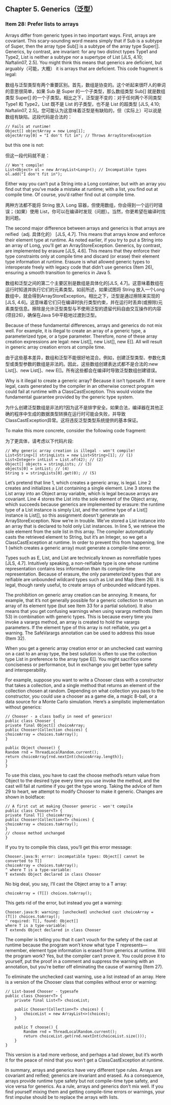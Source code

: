 ## Chapter 5. Generics（泛型）

### Item 28: Prefer lists to arrays

Arrays differ from generic types in two important ways. First, arrays are covariant. This scary-sounding word means simply that if Sub is a subtype of Super, then the array type Sub[] is a subtype of the array type Super[]. Generics, by contrast, are invariant: for any two distinct types Type1 and Type2, List<Type1> is neither a subtype nor a supertype of List<Type2> [JLS, 4.10; Naftalin07, 2.5]. You might think this means that generics are deficient, but arguably（可能，大概） it is arrays that are deficient. This code fragment is legal:

数组与泛型类型有两个重要区别。首先，数组是协变的。这个听起来很吓人的单词的意思很简单，如果 Sub 是 Super 的一个子类型，那么数组类型 Sub[] 就是数组类型 Super[] 的一个子类型。相比之下，泛型是不变的：对于任何两个不同类型 Type1 和 Type2，List<type1> 既不是 List<type2> 的子类型，也不是 List<type2> 的超类型 [JLS, 4.10; Naftalin07, 2.5]。您可能认为这意味着泛型是有缺陷的，但（实际上）可以说是数组有缺陷。这段代码是合法的：

```
// Fails at runtime!
Object[] objectArray = new Long[1];
objectArray[0] = "I don't fit in"; // Throws ArrayStoreException
```

but this one is not:

但这一段代码就不是：

```
// Won't compile!
List<Object> ol = new ArrayList<Long>(); // Incompatible types
ol.add("I don't fit in");
```

Either way you can’t put a String into a Long container, but with an array you find out that you’ve made a mistake at runtime; with a list, you find out at compile time. Of course, you’d rather find out at compile time.

两种方法都不能将 String 放入 Long 容器，但使用数组，你会得到一个运行时错误；（如果）使用 List，你可以在编译时发现（问题）。当然，你更希望在编译时找到问题。

The second major difference between arrays and generics is that arrays are reified（adj. 具体化的） [JLS, 4.7]. This means that arrays know and enforce their element type at runtime. As noted earlier, if you try to put a String into an array of Long, you’ll get an ArrayStoreException. Generics, by contrast, are implemented by erasure [JLS, 4.6]. This means that they enforce their type constraints only at compile time and discard (or erase) their element type information at runtime. Erasure is what allowed generic types to interoperate freely with legacy code that didn’t use generics (Item 26), ensuring a smooth transition to generics in Java 5.

数组和泛型之间的第二个主要区别是数组是具体化的[JLS, 4.7]。这意味着数组在运行时知道并执行它们的元素类型。如前所述，如果试图将 String 放入一个Long数组中，就会得到ArrayStoreException。相比之下，泛型是通过擦除来实现的[JLS, 4.6]。这意味着它们只在编译时执行类型约束，并在运行时丢弃(或擦除)元素类型信息。擦除是允许泛型类型与不使用泛型的遗留代码自由交互操作的内容(项目26)，确保在Java 5中平稳地过渡到泛型。

Because of these fundamental differences, arrays and generics do not mix well. For example, it is illegal to create an array of a generic type, a parameterized type, or a type parameter. Therefore, none of these array creation expressions are legal: new List<E>[], new List<String>[], new E[]. All will result in generic array creation errors at compile time.

由于这些基本差异，数组和泛型不能很好地混合。例如，创建泛型类型、参数化类型或类型参数的数组是非法的。因此，这些数组创建表达式都不是合法的:new List<e>[]、new List<string>[]、new E[]。</string></e>所有这些都会在编译时导致泛型数组创建错误。

Why is it illegal to create a generic array? Because it isn’t typesafe. If it were legal, casts generated by the compiler in an otherwise correct program could fail at runtime with a ClassCastException. This would violate the fundamental guarantee provided by the generic type system.

为什么创建泛型数组是非法的?因为这不是排字安全。如果合法，编译器在其他正确的程序中生成的数据类型转换在运行时可能会失败，并导致ClassCastException异常。这将违反泛型类型系统提供的基本保证。

To make this more concrete, consider the following code fragment:

为了更具体，请考虑以下代码片段:

```
// Why generic array creation is illegal - won't compile!
List<String>[] stringLists = new List<String>[1]; // (1)
List<Integer> intList = List.of(42); // (2)
Object[] objects = stringLists; // (3)
objects[0] = intList; // (4)
String s = stringLists[0].get(0); // (5)
```

Let’s pretend that line 1, which creates a generic array, is legal. Line 2 creates and initializes a List<Integer> containing a single element. Line 3 stores the List<String> array into an Object array variable, which is legal because arrays are covariant. Line 4 stores the List<Integer> into the sole element of the Object array, which succeeds because generics are implemented by erasure: the runtime type of a List<Integer> instance is simply List, and the runtime type of a List<String>[] instance is List[], so this assignment doesn’t generate an ArrayStoreException. Now we’re in trouble. We’ve stored a List<Integer> instance into an array that is declared to hold only List<String> instances. In line 5, we retrieve the sole element from the sole list in this array. The compiler automatically casts the retrieved element to String, but it’s an Integer, so we get a ClassCastException at runtime. In order to prevent this from happening, line 1 (which creates a generic array) must generate a compile-time error.

Types such as E, List<E>, and List<String> are technically known as nonreifiable types [JLS, 4.7]. Intuitively speaking, a non-reifiable type is one whose runtime representation contains less information than its compile-time representation. Because of erasure, the only parameterized types that are reifiable are unbounded wildcard types such as List<?> and Map<?,?> (Item 26). It is legal, though rarely useful, to create arrays of unbounded wildcard types.

The prohibition on generic array creation can be annoying. It means, for example, that it’s not generally possible for a generic collection to return an array of its element type (but see Item 33 for a partial solution). It also means that you get confusing warnings when using varargs methods (Item 53) in combination with generic types. This is because every time you invoke a varargs method, an array is created to hold the varargs parameters. If the element type of this array is not reifiable, you get a warning. The SafeVarargs annotation can be used to address this issue (Item 32).

When you get a generic array creation error or an unchecked cast warning on a cast to an array type, the best solution is often to use the collection type List<E> in preference to the array type E[]. You might sacrifice some conciseness or performance, but in exchange you get better type safety and interoperability.

For example, suppose you want to write a Chooser class with a constructor that takes a collection, and a single method that returns an element of the collection chosen at random. Depending on what collection you pass to the constructor, you could use a chooser as a game die, a magic 8-ball, or a data source for a Monte Carlo simulation. Here’s a simplistic implementation without generics:

```
// Chooser - a class badly in need of generics!
public class Chooser {
private final Object[] choiceArray;
public Chooser(Collection choices) {
choiceArray = choices.toArray();
}

public Object choose() {
Random rnd = ThreadLocalRandom.current();
return choiceArray[rnd.nextInt(choiceArray.length)];
}
}
```

To use this class, you have to cast the choose method’s return value from Object to the desired type every time you use invoke the method, and the cast will fail at runtime if you get the type wrong. Taking the advice of Item 29 to heart, we attempt to modify Chooser to make it generic. Changes are shown in boldface:

```
// A first cut at making Chooser generic - won't compile
public class Chooser<T> {
private final T[] choiceArray;
public Chooser(Collection<T> choices) {
choiceArray = choices.toArray();
}
// choose method unchanged
}
```

If you try to compile this class, you’ll get this error message:

```
Chooser.java:9: error: incompatible types: Object[] cannot be converted to T[]
choiceArray = choices.toArray();
^ where T is a type-variable:
T extends Object declared in class Chooser
```

No big deal, you say, I’ll cast the Object array to a T array:

```
choiceArray = (T[]) choices.toArray();
```

This gets rid of the error, but instead you get a warning:

```
Chooser.java:9: warning: [unchecked] unchecked cast choiceArray = (T[]) choices.toArray();
^ required: T[], found: Object[]
where T is a type-variable:
T extends Object declared in class Chooser
```

The compiler is telling you that it can’t vouch for the safety of the cast at runtime because the program won’t know what type T represents—remember, element type information is erased from generics at runtime. Will the program work? Yes, but the compiler can’t prove it. You could prove it to yourself, put the proof in a comment and suppress the warning with an annotation, but you’re better off eliminating the cause of warning (Item 27).

To eliminate the unchecked cast warning, use a list instead of an array. Here is a version of the Chooser class that compiles without error or warning:

```
// List-based Chooser - typesafe
public class Chooser<T> {
    private final List<T> choiceList;

    public Chooser(Collection<T> choices) {
        choiceList = new ArrayList<>(choices);
    }

    public T choose() {
        Random rnd = ThreadLocalRandom.current();
        return choiceList.get(rnd.nextInt(choiceList.size()));
    }
}
```

This version is a tad more verbose, and perhaps a tad slower, but it’s worth it for the peace of mind that you won’t get a ClassCastException at runtime.

In summary, arrays and generics have very different type rules. Arrays are covariant and reified; generics are invariant and erased. As a consequence, arrays provide runtime type safety but not compile-time type safety, and vice versa for generics. As a rule, arrays and generics don’t mix well. If you find yourself mixing them and getting compile-time errors or warnings, your first impulse should be to replace the arrays with lists.
